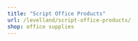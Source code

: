 ```yaml
---
title: "Script Office Products"
url: /levelland/script-office-products/
shop: office supplies
---
```

